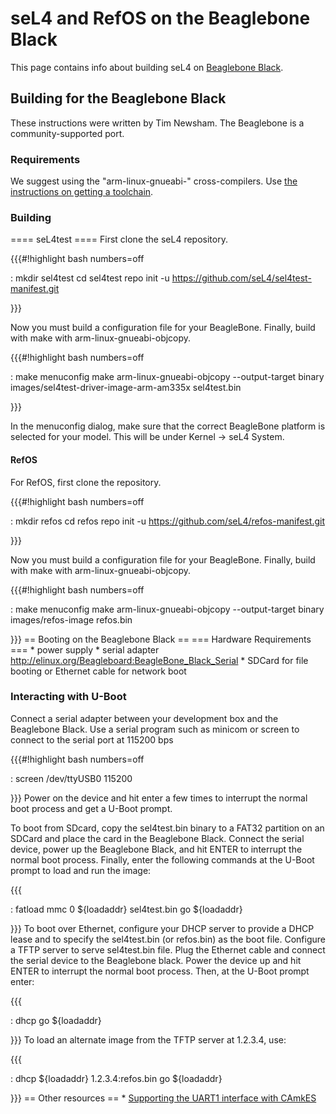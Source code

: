 # seL4 and RefOS on the Beaglebone Black
 This page contains info about
building seL4 on [Beaglebone Black](http://beagleboard.org/black).

## Building for the Beaglebone Black
 These instructions were written
by Tim Newsham. The Beaglebone is a community-supported port.

### Requirements
 We suggest using the "arm-linux-gnueabi-"
cross-compilers. Use
[the instructions on getting a toolchain](https://sel4.systems/Info/GettingStarted/#toolchains).

### Building
 ==== seL4test ==== First clone the seL4 repository.

{{{\#!highlight bash numbers=off

:   mkdir sel4test cd sel4test repo init -u
    <https://github.com/seL4/sel4test-manifest.git>

}}}

Now you must build a configuration file for your BeagleBone. Finally,
build with make with arm-linux-gnueabi-objcopy.

{{{\#!highlight bash numbers=off

:   make menuconfig make arm-linux-gnueabi-objcopy --output-target
    binary
     images/sel4test-driver-image-arm-am335x sel4test.bin

}}}

In the menuconfig dialog, make sure that the correct BeagleBone platform
is selected for your model. This will be under Kernel -&gt; seL4 System.

#### RefOS
 For RefOS, first clone the repository.

{{{\#!highlight bash numbers=off

:   mkdir refos cd refos repo init -u
    <https://github.com/seL4/refos-manifest.git>

}}}

Now you must build a configuration file for your BeagleBone. Finally,
build with make with arm-linux-gnueabi-objcopy.

{{{\#!highlight bash numbers=off

:   make menuconfig make arm-linux-gnueabi-objcopy --output-target
    binary images/refos-image refos.bin

}}} == Booting on the Beaglebone Black == === Hardware Requirements ===
\* power supply \* serial adapter
<http://elinux.org/Beagleboard:BeagleBone_Black_Serial> \* SDCard for
file booting or Ethernet cable for network boot

### Interacting with U-Boot
 Connect a serial adapter between your
development box and the Beaglebone Black. Use a serial program such as
minicom or screen to connect to the serial port at 115200 bps

{{{\#!highlight bash numbers=off

:   screen /dev/ttyUSB0 115200

}}} Power on the device and hit enter a few times to interrupt the
normal boot process and get a U-Boot prompt.

To boot from SDcard, copy the sel4test.bin binary to a FAT32 partition
on an SDCard and place the card in the Beaglebone Black. Connect the
serial device, power up the Beaglebone Black, and hit ENTER to interrupt
the normal boot process. Finally, enter the following commands at the
U-Boot prompt to load and run the image:

{{{

:   fatload mmc 0 \${loadaddr} sel4test.bin go \${loadaddr}

}}} To boot over Ethernet, configure your DHCP server to provide a DHCP
lease and to specify the sel4test.bin (or refos.bin) as the boot file.
Configure a TFTP server to serve sel4test.bin file. Plug the Ethernet
cable and connect the serial device to the Beaglebone black. Power the
device up and hit ENTER to interrupt the normal boot process. Then, at
the U-Boot prompt enter:

{{{

:   dhcp go \${loadaddr}

}}} To load an alternate image from the TFTP server at 1.2.3.4, use:

{{{

:   dhcp \${loadaddr} 1.2.3.4:refos.bin go \${loadaddr}

}}} == Other resources == \*
[Supporting the UART1 interface with CAmkES](http://julien.gunnm.org/geek/sel4/beaglebone%20black/2016/06/15/beaglebone-black-sel4-uart1/)
